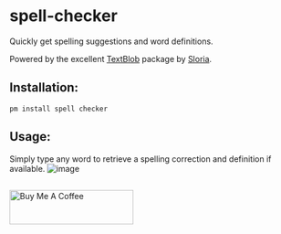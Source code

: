 # spell-checker
Quickly get spelling suggestions and word definitions.

Powered by the excellent [TextBlob](https://github.com/sloria/TextBlob) package by [Sloria](https://github.com/sloria).

## Installation:
```
pm install spell checker
```

## Usage:
Simply type any word to retrieve a spelling correction and definition if available.
![image](https://user-images.githubusercontent.com/535299/150246132-89db3650-8683-4aad-bd45-84eac6ae3b78.png)

##
<a href="https://www.buymeacoffee.com/garulf" target="_blank"><img src="https://cdn.buymeacoffee.com/buttons/v2/default-green.png" alt="Buy Me A Coffee" style="height: 60px !important;width: 217px !important;" ></a>
